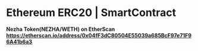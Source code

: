 # Ethereum ERC20 | SmartContract
<b>Nezha Token(NEZHA/WETH) on EtherScan<b>
<br>
https://etherscan.io/address/0x04fF3dC80504E55039a685BcF97e71F96A41b6a3



